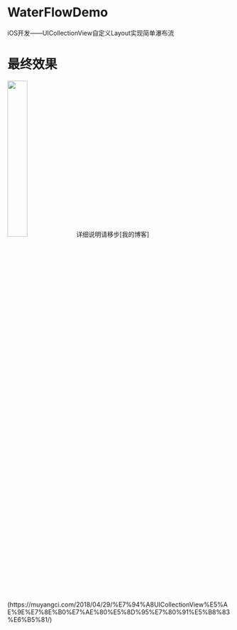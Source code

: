 # WaterFlowDemo

iOS开发——UICollectionView自定义Layout实现简单瀑布流

# 最终效果

<img src="https://ws2.sinaimg.cn/large/006tNc79gy1fqtx08d4drg30bu0nc4qp.gif" width="30%" height="30%">
详细说明请移步[我的博客](https://muyangci.com/2018/04/29/%E7%94%A8UICollectionView%E5%AE%9E%E7%8E%B0%E7%AE%80%E5%8D%95%E7%80%91%E5%B8%83%E6%B5%81/)
